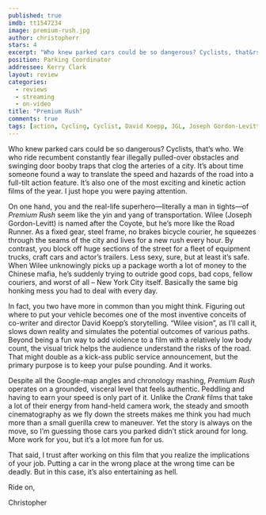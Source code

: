 ```yaml
---
published: true
imdb: tt1547234
image: premium-rush.jpg
author: christopherr
stars: 4
excerpt: "Who knew parked cars could be so dangerous? Cyclists, that&rsquo;s who. We who ride recumbent constantly fear illegally pulled-over obstacles and swinging door booby traps that clog the arteries of a city." 
position: Parking Coordinator
addressee: Kerry Clark
layout: review
categories:
  - reviews
  - streaming
  - on-video
title: "Premium Rush"
comments: true
tags: [action, Cycling, Cyclist, David Koepp, JGL, Joseph Gordon-Levitt, Premium Rush, Uncategorized]
---
```

<p>Who knew parked cars could be so dangerous? Cyclists, that&rsquo;s who. We who ride recumbent constantly fear illegally pulled-over obstacles and swinging door booby traps that clog the arteries of a city. It&rsquo;s about time someone found a way to translate the speed and hazards of the road into a full-tilt action feature. It&rsquo;s also one of the most exciting and kinetic action films of the year. I just hope you were paying attention.</p>
<p>On one hand, you and the real-life superhero&mdash;literally a man in tights&mdash;of <em>Premium Rush</em> seem like the yin and yang of transportation. Wilee (Joseph Gordon-Levitt) is named after the Coyote, but he&rsquo;s more like the Road Runner. As a fixed gear, steel frame, no brakes bicycle courier, he squeezes through the seams of the city and lives for a new rush every hour. By contrast, you block off huge sections of the street for a fleet of equipment trucks, craft cars and actor&rsquo;s trailers. Less sexy, sure, but at least it&rsquo;s safe. When Wilee unknowingly picks up a package worth a lot of money to the Chinese mafia, he&rsquo;s suddenly trying to outride good cops, bad cops, fellow couriers, and worst of all &ndash; New York City itself. Basically the same big honking mess you had to deal with every day.</p>
<p>In fact, you two have more in common than you might think. Figuring out where to put your vehicle becomes one of the most inventive conceits of co-writer and director David Koepp&rsquo;s storytelling. &ldquo;Wilee vision&rdquo;, as I&rsquo;ll call it, slows down reality and simulates the potential outcomes of various paths. Beyond being a fun way to add violence to a film with a relatively low body count, the visual trick helps the audience understand the risks of the road. That might double as a kick-ass public service announcement, but the primary purpose is to keep your pulse pounding. And it works.</p>
<p>Despite all the Google-map angles and chronology mashing, <em>Premium Rush </em>operates on a grounded, visceral level that feels authentic. Peddling and having to earn your speed is only part of it. Unlike the <em>Crank </em>films that take a lot of their energy from hand-held camera work, the steady and smooth cinematography as we fly down the streets makes me think you had much more than a small guerilla crew to maneuver. Yet the story is always on the move, so I&rsquo;m guessing those cars you parked didn&rsquo;t stick around for long. More work for you, but it&rsquo;s a lot more fun for us.</p>
<p>That said, I trust after working on this film that you realize the implications of your job. Putting a car in the wrong place at the wrong time can be deadly. But in this case, it&rsquo;s also entertaining as hell.</p>
<p>Ride on,</p>
<p>Christopher</p>
